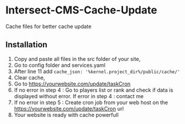 # Intersect-CMS-Cache-Update
Cache files for better cache update

## Installation

1. Copy and paste all files in the src folder of your site,
2. Go to config folder and services.yaml
3. After line 11 add `cache_json: '%kernel.project_dir%/public/cache/'`
4. Clear cache,
5. Go to https://yourwebsite.com/update/taskCron
6. If no error in step 4 : Go to players list or rank and check if data is displayed without error. If error in step 4 : contact me
7. If no error in step 5 : Create cron job from your web host on the https://yourwebsite.com/update/taskCron url
8. Your website is ready with cache powerfull
